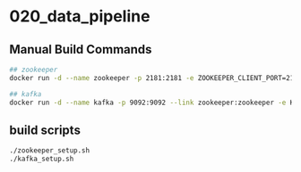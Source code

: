 # 020_data_pipeline

## Manual Build Commands
```bash
## zookeeper
docker run -d --name zookeeper -p 2181:2181 -e ZOOKEEPER_CLIENT_PORT=2181 confluentinc/cp-zookeeper:latest

## kafka
docker run -d --name kafka -p 9092:9092 --link zookeeper:zookeeper -e KAFKA_ZOOKEEPER_CONNECT=zookeeper:2181 -e KAFKA_ADVERTISED_LISTENERS=PLAINTEXT://localhost:9092 -e KAFKA_OFFSETS_TOPIC_REPLICATION_FACTOR=1 confluentinc/cp-kafka:latest
```

## build scripts
```bash
./zookeeper_setup.sh
./kafka_setup.sh
```